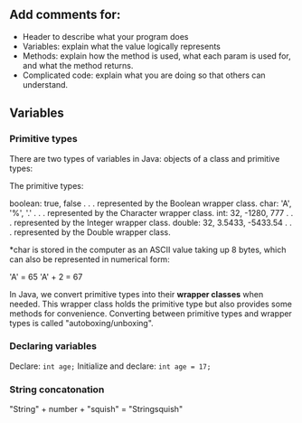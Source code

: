 ## Add comments for:

* Header to describe what your program does
* Variables: explain what the value logically represents
* Methods: explain how the method is used, what each param is used for, and
	what the method returns.
* Complicated code: explain what you are doing so that others can understand.

## Variables

### Primitive types

There are two types of variables in Java: objects of a class and primitive types:

The primitive types:

boolean: true, false . . . represented by the Boolean wrapper class.
char: 'A', '%', '.' . . . represented by the Character wrapper class.
int: 32, -1280, 777 . . . represented by the Integer wrapper class.
double: 32, 3.5433, -5433.54 . . . represented by the Double wrapper class.

*char is stored in the computer as an ASCII value taking up 8 bytes, which can also be represented in numerical form:

'A' = 65
'A' + 2 = 67

In Java, we convert primitive types into their **wrapper classes** when needed. This wrapper class holds the primitive type but also provides some methods for convenience. Converting between primitive types and wrapper types is called "autoboxing/unboxing".

### Declaring variables

Declare: `int age;`
Initialize and declare: `int age = 17;`

### String concatonation

"String" + number + "squish" = "String<number>squish"
